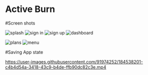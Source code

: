 # Active Burn

#Screen shots

![splash](https://user-images.githubusercontent.com/91974252/184538156-eef5c9d6-d2b7-447c-8bf4-7dd11a018cca.jpeg) ![sign in](https://user-images.githubusercontent.com/91974252/184538029-da869beb-da26-4261-b00d-dab35a9223c7.jpeg)
![sign up](https://user-images.githubusercontent.com/91974252/184538032-0950fc27-35fc-4f71-aeb6-2ae92e9fff5c.jpeg) ![dashboard](https://user-images.githubusercontent.com/91974252/184538168-e8a3de65-08ab-4f0d-81f1-6657d97c8125.jpeg)

![plans](https://user-images.githubusercontent.com/91974252/184538178-e4d868ae-ee73-49ae-a399-7f795bf238d6.jpeg) ![menu](https://user-images.githubusercontent.com/91974252/184538192-d45fcfbe-8227-4d3d-92fd-331d76f65a78.jpeg)


#Saving App state

https://user-images.githubusercontent.com/91974252/184538201-c4b4d54a-3418-43c9-b4de-ffb90dc82c3e.mp4


